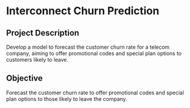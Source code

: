 # Interconnect Churn Prediction

## Project Description
Develop a model to forecast the customer churn rate for a telecom company, aiming to offer promotional codes and special plan options to customers likely to leave.

## Objective
Forecast the customer churn rate to offer promotional codes and special plan options to those likely to leave the company.
